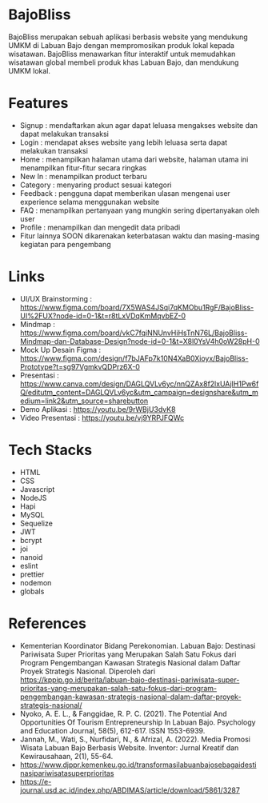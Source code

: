 # BajoBliss
BajoBliss merupakan sebuah aplikasi berbasis website yang mendukung UMKM di Labuan Bajo dengan mempromosikan produk lokal kepada wisatawan. BajoBliss menawarkan fitur interaktif untuk memudahkan wisatawan global membeli produk khas Labuan Bajo, dan mendukung UMKM lokal.

# Features
- Signup : mendaftarkan akun agar dapat leluasa mengakses website dan dapat melakukan transaksi
- Login : mendapat akses website yang lebih leluasa serta dapat melakukan transaksi
- Home : menampilkan halaman utama dari website, halaman utama ini menampilkan fitur-fitur secara ringkas
- New In : menampilkan product terbaru
- Category : menyaring product sesuai kategori
- Feedback : pengguna dapat memberikan ulasan mengenai user experience selama menggunakan website
- FAQ : menampilkan pertanyaan yang mungkin sering dipertanyakan oleh user
- Profile : menampilkan dan mengedit data pribadi
- Fitur lainnya SOON dikarenakan keterbatasan waktu dan masing-masing kegiatan para pengembang

# Links
- UI/UX Brainstorming : https://www.figma.com/board/7X5WAS4JSqi7qKMObu1RgF/BajoBliss-UI%2FUX?node-id=0-1&t=r8tLxVDqKmMqvbEZ-0
- Mindmap : https://www.figma.com/board/vkC7fqiNNUnvHiHsTnN76L/BajoBliss-Mindmap-dan-Database-Design?node-id=0-1&t=X8l0YsV4h0oW28pH-0
- Mock Up Desain Figma : https://www.figma.com/design/f7bJAFp7k10N4XaB0Xioyx/BajoBliss-Prototype?t=sg97VgmkvQDPrz6X-0
- Presentasi : https://www.canva.com/design/DAGLQVLv6yc/nnQZAx8f2lxUAjIH1Pw6fQ/editutm_content=DAGLQVLv6yc&utm_campaign=designshare&utm_medium=link2&utm_source=sharebutton
- Demo Aplikasi : https://youtu.be/9rWBjU3dvK8
- Video Presentasi : https://youtu.be/vj9YRPJFQWc

# Tech Stacks
- HTML 
- CSS 
- Javascript 
- NodeJS
- Hapi
- MySQL 
- Sequelize
- JWT
- bcrypt
- joi
- nanoid
- eslint
- prettier
- nodemon
- globals

# References
- Kementerian Koordinator Bidang Perekonomian. Labuan Bajo: Destinasi Pariwisata Super Prioritas yang Merupakan Salah Satu Fokus dari Program Pengembangan Kawasan Strategis Nasional dalam Daftar Proyek Strategis Nasional. Diperoleh dari https://kppip.go.id/berita/labuan-bajo-destinasi-pariwisata-super-prioritas-yang-merupakan-salah-satu-fokus-dari-program-pengembangan-kawasan-strategis-nasional-dalam-daftar-proyek-strategis-nasional/
- Nyoko, A. E. L., & Fanggidae, R. P. C. (2021). The Potential And Opportunities Of Tourism Entrepreneurship In Labuan Bajo. Psychology and Education Journal, 58(5), 612-617. ISSN 1553-6939.
- Jannah, M., Wati, S., Nurfidari, N., & Afrizal, A. (2022). Media Promosi Wisata Labuan Bajo Berbasis Website. Inventor: Jurnal Kreatif dan Kewirausahaan, 2(1), 55-64.
- https://www.djppr.kemenkeu.go.id/transformasilabuanbajosebagaidestinasipariwisatasuperprioritas
- https://e-journal.usd.ac.id/index.php/ABDIMAS/article/download/5861/3287
